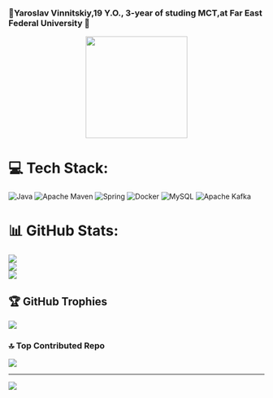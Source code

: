 ### 🌚Yaroslav Vinnitskiy,19 Y.O., 3-year of studing MCT,at Far East Federal University 🌚
<div id="header" align="center">
  <img src="https://media.giphy.com/media/4ilFRqgbzbx4c/giphy.gif" width="200"/>
</div>

# 💻 Tech Stack:
![Java](https://img.shields.io/badge/java-%23ED8B00.svg?style=flat-square&logo=openjdk&logoColor=white) ![Apache Maven](https://img.shields.io/badge/Apache%20Maven-C71A36?style=flat-square&logo=Apache%20Maven&logoColor=white) ![Spring](https://img.shields.io/badge/spring-%236DB33F.svg?style=flat-square&logo=spring&logoColor=white) ![Docker](https://img.shields.io/badge/docker-%230db7ed.svg?style=flat-square&logo=docker&logoColor=white) ![MySQL](https://img.shields.io/badge/mysql-4479A1.svg?style=flat-square&logo=mysql&logoColor=white) ![Apache Kafka](https://img.shields.io/badge/Apache%20Kafka-000?style=flat-square&logo=apachekafka)
# 📊 GitHub Stats:
![](https://github-readme-stats.vercel.app/api?username=xYarvinx&theme=catppuccin_mocha&hide_border=false&include_all_commits=true&count_private=true)<br/>
![](https://github-readme-streak-stats.herokuapp.com/?user=xYarvinx&theme=catppuccin_mocha&hide_border=false)<br/>
![](https://github-readme-stats.vercel.app/api/top-langs/?username=xYarvinx&theme=catppuccin_mocha&hide_border=false&include_all_commits=true&count_private=true&layout=compact)

## 🏆 GitHub Trophies
![](https://github-profile-trophy.vercel.app/?username=xYarvinx&theme=catppuccin_mocha&no-frame=true&no-bg=true&margin-w=4)

### 🔝 Top Contributed Repo
![](https://github-contributor-stats.vercel.app/api?username=xYarvinx&limit=5&theme=catppuccin_mocha&combine_all_yearly_contributions=true)

---
[![](https://visitcount.itsvg.in/api?id=xYarvinx&icon=5&color=9)](https://visitcount.itsvg.in)

<!-- Proudly created with GPRM ( https://gprm.itsvg.in ) -->
